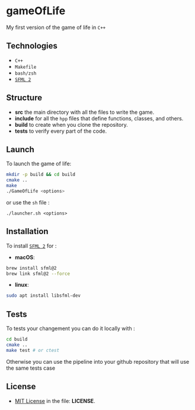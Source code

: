 # gameOfLife
My first version of the game of life in ```C++```

## Technologies
- ```C++```
- ```Makefile```
- ```bash/zsh```
- [```SFML 2```](#installation)

## Structure
- **src** the main directory with all the files to write the game.
- **include** for all the ```hpp``` files that define functions, classes, and others.
- **build** to create when you clone the repository.
- **tests** to verify every part of the code.

## Launch 
To launch the game of life: 
```sh
mkdir -p build && cd build
cmake ..
make
./GameOfLife <options>
```
or use the ```sh``` file : 
```
./launcher.sh <options>
```

## Installation
To install [```SFML 2```](https://www.sfml-dev.org/) for : 
* **macOS**:
```sh
brew install sfml@2
brew link sfml@2 --force
```
* **linux**:
```sh
sudo apt install libsfml-dev
```

## Tests
To tests your changement you can do it locally with : 
```sh
cd build
cmake ..
make test # or ctest
```

Otherwise you can use the pipeline into your github repository that will use the same tests case

## License 
- [MIT License](./LICENSE) in the file: **LICENSE**.
